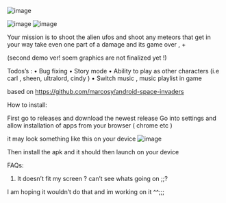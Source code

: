 ![image](https://user-images.githubusercontent.com/63970461/140591651-3ac0940c-dae0-41f6-80a8-b2b46020b32f.png)


![image](https://user-images.githubusercontent.com/63970461/140591565-6fdeafaf-255d-4344-bb99-d0e713204ddd.png)
![image](https://user-images.githubusercontent.com/63970461/140591580-2b276614-9612-44da-92c4-d5763a466891.png)


Your mission is to shoot the alien ufos and shoot any meteors that get in your way  take even one part of a damage and its game over ,   +

(second demo ver! soem graphics are not finalized yet !)


Todos’s : 
•	Bug fixing 
•	Story mode 
•	Ability to play as other characters (i.e carl , sheen, ultralord, cindy )
•	Switch music , music playlist  in game 




based on https://github.com/marcosy/android-space-invaders



How to install:

First go to releases and download the newest release 
Go into settings and allow installation of apps from your browser ( chrome  etc )
 

it may look something like this on your device 
![image](https://user-images.githubusercontent.com/63970461/140264360-c4494d63-db92-471b-801e-916072db2324.png)




Then install the apk  and it should then launch on your device 

FAQs:

1.	It doesn’t fit my screen ? can’t see whats going on ;;? 

I am hoping it wouldn’t do that and im working on it ^^;;;








